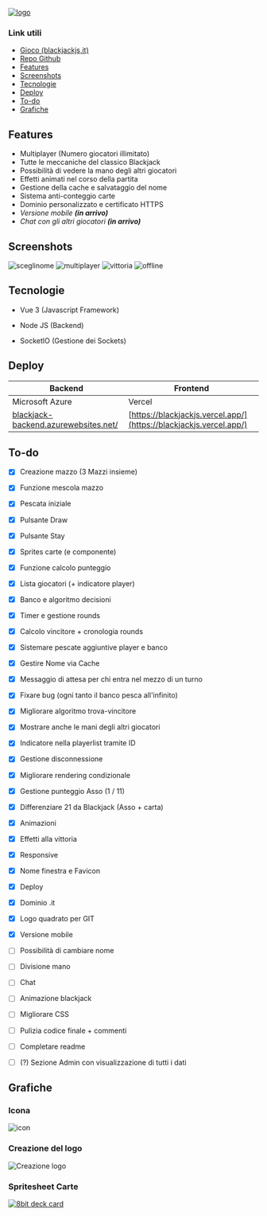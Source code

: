 
  
[
![logo](https://gitlab.istitutocorni.it/mattiaguercia/blackjack/-/raw/main/assets/logo.png)
](https://www.blackjackjs.it/)
###  Link utili
 - [Gioco (blackjackjs,it)](https://www.blackjackjs.it/)
 - [Repo Github](https://github.com/grct/blackjack)
 - [Features](https://gitlab.istitutocorni.it/mattiaguercia/blackjack#features)
 - [Screenshots](https://gitlab.istitutocorni.it/mattiaguercia/blackjack#screenshots)
 - [Tecnologie](https://gitlab.istitutocorni.it/mattiaguercia/blackjack#tecnologie)
 - [Deploy](https://gitlab.istitutocorni.it/mattiaguercia/blackjack#deploy)
 - [To-do](https://gitlab.istitutocorni.it/mattiaguercia/blackjack#to-do)
 - [Grafiche](https://gitlab.istitutocorni.it/mattiaguercia/blackjack#grafiche)
 

## Features

 - Multiplayer (Numero giocatori illimitato)
 - Tutte le meccaniche del classico Blackjack
 - Possibilità di vedere la mano degli altri giocatori
 - Effetti animati nel corso della partita
 - Gestione della cache e salvataggio del nome
 - Sistema anti-conteggio carte
 - Dominio personalizzato e certificato HTTPS
 - *Versione mobile **(in arrivo)***
 - *Chat con gli altri giocatori **(in arrivo)***

## Screenshots
![sceglinome](https://gitlab.istitutocorni.it/mattiaguercia/blackjack/-/raw/main/assets/screenshots/scegli-nome.png)
![multiplayer](https://gitlab.istitutocorni.it/mattiaguercia/blackjack/-/raw/main/assets/screenshots/multiplayer.png)
![vittoria](https://gitlab.istitutocorni.it/mattiaguercia/blackjack/-/raw/main/assets/screenshots/vittoria.png)
![offline](https://gitlab.istitutocorni.it/mattiaguercia/blackjack/-/raw/main/assets/screenshots/offline.png)

## Tecnologie

- Vue 3 (Javascript Framework)

- Node JS (Backend)

- SocketIO (Gestione dei Sockets)

## Deploy

| Backend | Frontend |
|--|--|
| Microsoft Azure | Vercel |
| [blackjack-backend.azurewebsites.net/](blackjack-backend.azurewebsites.net/) | [https://blackjackjs.vercel.app/](https://blackjackjs.vercel.app/) |


## To-do

- [x] Creazione mazzo (3 Mazzi insieme)
- [x] Funzione mescola mazzo
- [x] Pescata iniziale
- [x] Pulsante Draw
- [x] Pulsante Stay
- [x] Sprites carte (e componente)
- [x] Funzione calcolo punteggio
- [x] Lista giocatori (+ indicatore player)
- [x] Banco e algoritmo decisioni
- [x] Timer e gestione rounds
- [x] Calcolo vincitore + cronologia rounds
- [X] Sistemare pescate aggiuntive player e banco
- [X] Gestire Nome via Cache
- [X] Messaggio di attesa per chi entra nel mezzo di un turno
- [X] Fixare bug (ogni tanto il banco pesca all'infinito)
- [X] Migliorare algoritmo trova-vincitore
- [X] Mostrare anche le mani degli altri giocatori
- [X] Indicatore nella playerlist tramite ID
- [X] Gestione disconnessione
- [X] Migliorare rendering condizionale
- [X] Gestione punteggio Asso (1 / 11)
- [X] Differenziare 21 da Blackjack (Asso + carta)
- [X] Animazioni
- [X] Effetti alla vittoria
- [X] Responsive
- [x] Nome finestra e Favicon
- [x] Deploy
- [x] Dominio .it
- [x] Logo quadrato per GIT
- [X] Versione mobile
- [ ] Possibilità di cambiare nome
- [ ] Divisione mano
- [ ] Chat
- [ ] Animazione blackjack
- [ ] Migliorare CSS
- [ ] Pulizia codice finale + commenti
- [ ] Completare readme
- [ ] (?) Sezione Admin con visualizzazione di tutti i dati

  

  

## Grafiche
### Icona
![icon](https://gitlab.istitutocorni.it/mattiaguercia/blackjack/-/raw/main/assets/icon_1600x1600.png)

### Creazione del logo

![Creazione logo](https://gitlab.istitutocorni.it/mattiaguercia/blackjack/-/raw/main/assets/creazione_logo.PNG)

### Spritesheet Carte

[![8bit deck card](https://img.itch.zone/aW1hZ2UvNzE1Mzg3LzM5NjQ5MjYucG5n/794x1000/Q2lPE9.png)](https://drawsgood.itch.io/8bit-deck-card-assets)
